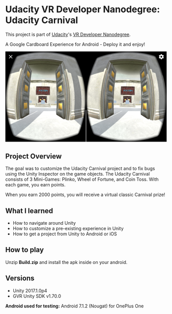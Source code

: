# Udacity VR Developer Nanodegree: Udacity Carnival 
This project is part of [Udacity](https://www.udacity.com "Udacity - Be in demand")'s [VR Developer Nanodegree](https://www.udacity.com/course/vr-developer-nanodegree--nd017). 

A Google Cardboard Experience for Android - Deploy it and enjoy!

![](./screenshot.png)

## Project Overview
The goal was to customize the Udacity Carnival project and to fix bugs using
the Unity Inspector on the game objects.
The Udacity Carnival consists of 3 Mini-Games: Plinko, Wheel of Fortune,
and Coin Toss. With each game, you earn points.

When you earn 2000 points, you will receive a virtual classic Carnival
prize!

## What I learned
- How to navigate around Unity
- How to customize a pre-existing experience in Unity
- How to get a project from Unity to Android or iOS

## How to play
Unzip **Build.zip** and install the apk inside on your android.

## Versions
- Unity 2017.1.0p4
- GVR Unity SDK v1.70.0

**Android used for testing:** Android 7.1.2 (Nougat) for OnePlus One

